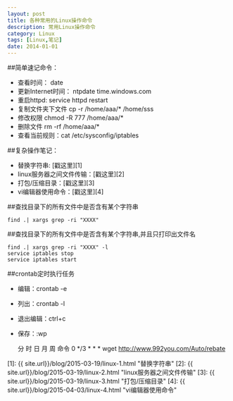 ```yaml
---
layout: post
title: 各种常用的Linux操作命令
description: 常用Linux操作命令
category: Linux
tags: [Linux,笔记]
date: 2014-01-01
---
```


##简单速记命令：

* 查看时间： date
* 更新Internet时间： ntpdate time.windows.com
* 重启httpd:		 service httpd restart
* 复制文件夹下文件  cp -r /home/aaa/* /home/sss
* 修改权限 chmod -R 777 /home/aaa/*
* 删除文件 rm -rf /home/aaa/*
* 查看当前规则：cat  /etc/sysconfig/iptables

##复杂操作笔记：

* 替换字符串: [戳这里][1]
* linux服务器之间文件传输：[戳这里][2]
* 打包/压缩目录：[戳这里][3]
* vi编辑器使用命令：[戳这里][4]

##查找目录下的所有文件中是否含有某个字符串 

	find .| xargs grep -ri "XXXX" 

##查找目录下的所有文件中是否含有某个字符串,并且只打印出文件名 

	find .| xargs grep -ri "XXXX" -l 
	service iptables stop
	service iptables start

##crontab定时执行任务 

* 编辑：crontab -e
* 列出：crontab -l
* 退出编辑：ctrl+c 
* 保存：:wp

    分 时 日 月 周 命令
    0 */3 * * * wget http://www.992you.com/Auto/rebate


[1]: {{ site.url}}/blog/2015-03-19/linux-1.html "替换字符串"
[2]: {{ site.url}}/blog/2015-03-19/linux-2.html "linux服务器之间文件传输"
[3]: {{ site.url}}/blog/2015-03-19/linux-3.html "打包/压缩目录"
[4]: {{ site.url}}/blog/2015-04-03/linux-4.html "vi编辑器使用命令"